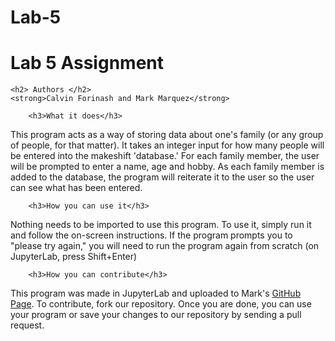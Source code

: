 # Lab-5
<html>
    <body>
<h1> Lab 5 Assignment </h1>


    <h2> Authors </h2>
    <strong>Calvin Forinash and Mark Marquez</strong>
        
        <h3>What it does</h3>

<p>This program acts as a way of storing data about one's family (or any group of people, for that matter). 
It takes an integer input for how many people will be entered into the makeshift 'database.' For each family member, the user will 
be prompted to enter a name, age and hobby. As each family member is added to the database, the program will reiterate it to the
user so the user can see what has been entered. </p>
        
        <h3>How you can use it</h3>

<p>Nothing needs to be imported to use this program. To use it, simply run it and follow the on-screen instructions. If the program prompts you to "please try again," you will need to run the program again from scratch (on JupyterLab, press Shift+Enter)</p>
        
        <h3>How you can contribute</h3>
<p>This program was made in JupyterLab and uploaded to Mark's <a href='https://github.com/mjm388/Lab-5'>GitHub Page</a>. To contribute, fork our repository. Once you are done, you can use your program or save your changes to our repository by sending a pull request.</p>
    </body>
</html>
